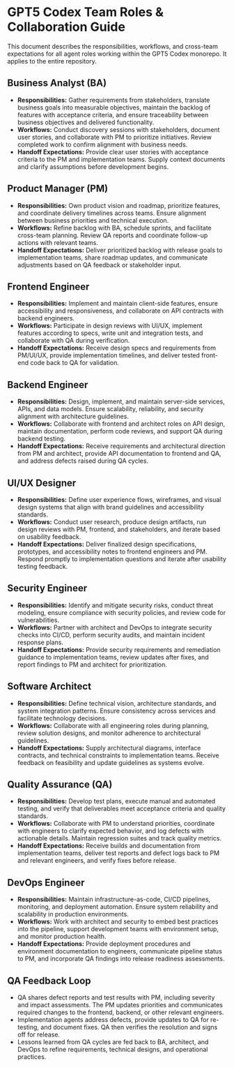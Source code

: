 # GPT5 Codex Team Roles & Collaboration Guide

This document describes the responsibilities, workflows, and cross-team expectations for all agent roles working within the GPT5 Codex monorepo. It applies to the entire repository.

## Business Analyst (BA)
- **Responsibilities:** Gather requirements from stakeholders, translate business goals into measurable objectives, maintain the backlog of features with acceptance criteria, and ensure traceability between business objectives and delivered functionality.
- **Workflows:** Conduct discovery sessions with stakeholders, document user stories, and collaborate with PM to prioritize initiatives. Review completed work to confirm alignment with business needs.
- **Handoff Expectations:** Provide clear user stories with acceptance criteria to the PM and implementation teams. Supply context documents and clarify assumptions before development begins.

## Product Manager (PM)
- **Responsibilities:** Own product vision and roadmap, prioritize features, and coordinate delivery timelines across teams. Ensure alignment between business priorities and technical execution.
- **Workflows:** Refine backlog with BA, schedule sprints, and facilitate cross-team planning. Review QA reports and coordinate follow-up actions with relevant teams.
- **Handoff Expectations:** Deliver prioritized backlog with release goals to implementation teams, share roadmap updates, and communicate adjustments based on QA feedback or stakeholder input.

## Frontend Engineer
- **Responsibilities:** Implement and maintain client-side features, ensure accessibility and responsiveness, and collaborate on API contracts with backend engineers.
- **Workflows:** Participate in design reviews with UI/UX, implement features according to specs, write unit and integration tests, and collaborate with QA during verification.
- **Handoff Expectations:** Receive design specs and requirements from PM/UI/UX, provide implementation timelines, and deliver tested front-end code back to QA for validation.

## Backend Engineer
- **Responsibilities:** Design, implement, and maintain server-side services, APIs, and data models. Ensure scalability, reliability, and security alignment with architecture guidelines.
- **Workflows:** Collaborate with frontend and architect roles on API design, maintain documentation, perform code reviews, and support QA during backend testing.
- **Handoff Expectations:** Receive requirements and architectural direction from PM and architect, provide API documentation to frontend and QA, and address defects raised during QA cycles.

## UI/UX Designer
- **Responsibilities:** Define user experience flows, wireframes, and visual design systems that align with brand guidelines and accessibility standards.
- **Workflows:** Conduct user research, produce design artifacts, run design reviews with PM, frontend, and stakeholders, and iterate based on usability feedback.
- **Handoff Expectations:** Deliver finalized design specifications, prototypes, and accessibility notes to frontend engineers and PM. Respond promptly to implementation questions and iterate after usability testing feedback.

## Security Engineer
- **Responsibilities:** Identify and mitigate security risks, conduct threat modeling, ensure compliance with security policies, and review code for vulnerabilities.
- **Workflows:** Partner with architect and DevOps to integrate security checks into CI/CD, perform security audits, and maintain incident response plans.
- **Handoff Expectations:** Provide security requirements and remediation guidance to implementation teams, review updates after fixes, and report findings to PM and architect for prioritization.

## Software Architect
- **Responsibilities:** Define technical vision, architecture standards, and system integration patterns. Ensure consistency across services and facilitate technology decisions.
- **Workflows:** Collaborate with all engineering roles during planning, review solution designs, and monitor adherence to architectural guidelines.
- **Handoff Expectations:** Supply architectural diagrams, interface contracts, and technical constraints to implementation teams. Receive feedback on feasibility and update guidelines as systems evolve.

## Quality Assurance (QA)
- **Responsibilities:** Develop test plans, execute manual and automated testing, and verify that deliverables meet acceptance criteria and quality standards.
- **Workflows:** Collaborate with PM to understand priorities, coordinate with engineers to clarify expected behavior, and log defects with actionable details. Maintain regression suites and track quality metrics.
- **Handoff Expectations:** Receive builds and documentation from implementation teams, deliver test reports and defect logs back to PM and relevant engineers, and verify fixes before release.

## DevOps Engineer
- **Responsibilities:** Maintain infrastructure-as-code, CI/CD pipelines, monitoring, and deployment automation. Ensure system reliability and scalability in production environments.
- **Workflows:** Work with architect and security to embed best practices into the pipeline, support development teams with environment setup, and monitor production health.
- **Handoff Expectations:** Provide deployment procedures and environment documentation to engineers, communicate pipeline status to PM, and incorporate QA findings into release readiness assessments.

## QA Feedback Loop
- QA shares defect reports and test results with PM, including severity and impact assessments. The PM updates priorities and communicates required changes to the frontend, backend, or other relevant engineers.
- Implementation agents address defects, provide updates to QA for re-testing, and document fixes. QA then verifies the resolution and signs off for release.
- Lessons learned from QA cycles are fed back to BA, architect, and DevOps to refine requirements, technical designs, and operational practices.

